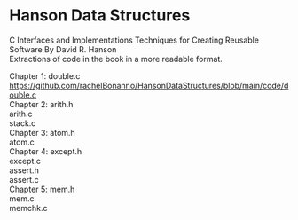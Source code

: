 # Hanson Data Structures
C Interfaces and Implementations Techniques for Creating Reusable Software By David R. Hanson <br>
Extractions of code in the book in a more readable format.<br>

Chapter 1: double.c https://github.com/rachelBonanno/HansonDataStructures/blob/main/code/double.c <br>
Chapter 2: arith.h <br>
           arith.c <br>
           stack.c <br>
Chapter 3: atom.h <br>
           atom.c  <br>
Chapter 4: except.h <br>
           except.c <br>
           assert.h <br>
           assert.c <br>
Chapter 5: mem.h <br>
           mem.c <br>
           memchk.c <br>
           
